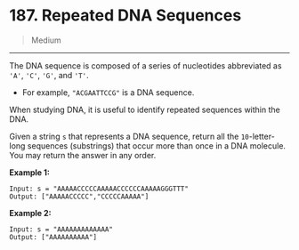 # 187. Repeated DNA Sequences

> Medium

------

The DNA sequence is composed of a series of nucleotides abbreviated as `'A'`, `'C'`, `'G'`, and `'T'`.

- For example, `"ACGAATTCCG"` is a DNA sequence.

When studying DNA, it is useful to identify repeated sequences within the DNA.

Given a string `s` that represents a DNA sequence, return all the `10`-letter-long sequences (substrings) that occur more than once in a DNA molecule. You may return the answer in any order.

**Example 1:**

```
Input: s = "AAAAACCCCCAAAAACCCCCCAAAAAGGGTTT"
Output: ["AAAAACCCCC","CCCCCAAAAA"]
```

**Example 2:**

```
Input: s = "AAAAAAAAAAAAA"
Output: ["AAAAAAAAAA"]
```